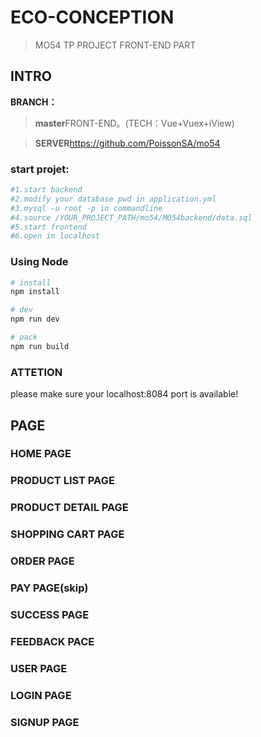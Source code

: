 # ECO-CONCEPTION

> MO54 TP PROJECT FRONT-END PART

## INTRO
**BRANCH：**
> **master**FRONT-END。(TECH：Vue+Vuex+iView)

> **SERVER**https://github.com/PoissonSA/mo54

### start projet:
```bash
#1.start backend
#2.modify your database pwd in application.yml
#3.mysql -u root -p in commandline
#4.source /YOUR_PROJECT_PATH/mo54/MO54backend/data.sql
#5.start frontend
#6.open in localhost
```

### Using Node
``` bash
# install
npm install

# dev
npm run dev

# pack
npm run build
```

### ATTETION
please make sure your localhost:8084 port is available!

## PAGE

###  HOME PAGE

### PRODUCT LIST PAGE

###  PRODUCT DETAIL PAGE

### SHOPPING CART PAGE

### ORDER PAGE

### PAY PAGE(skip)

### SUCCESS PAGE

### FEEDBACK PACE

### USER PAGE

### LOGIN PAGE

### SIGNUP PAGE
